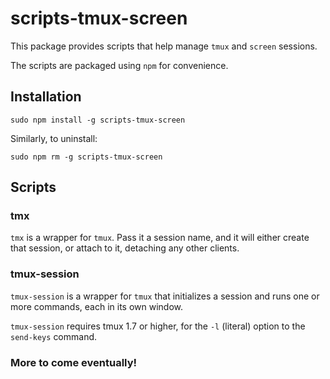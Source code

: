 # scripts-tmux-screen

This package provides scripts that help manage `tmux` and `screen` sessions.

The scripts are packaged using `npm` for convenience.

## Installation

    sudo npm install -g scripts-tmux-screen

Similarly, to uninstall:

    sudo npm rm -g scripts-tmux-screen

## Scripts

### tmx

`tmx` is a wrapper for `tmux`.  Pass it a session name, and it will either
create that session, or attach to it, detaching any other clients.

### tmux-session

`tmux-session` is a wrapper for `tmux` that initializes a session and runs one
or more commands, each in its own window.

`tmux-session` requires tmux 1.7 or higher, for the `-l` (literal) option to
the `send-keys` command.

### More to come eventually!
